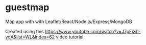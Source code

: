 # guestmap
Map app with with Leaflet/React/Node.js/Express/MongoDB

Created using this https://www.youtube.com/watch?v=J7pFiXh-ydA&list=WL&index=62 video tutorial.